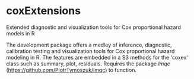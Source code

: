 # coxExtensions
Extended diagnostic and visualization tools for Cox proportional hazard models in R

The development package offers a medley of inference, diagnostic, calibration testing and visualization tools for Cox proportional hazard modeling in R. The features are embedded in a S3 methods for the 'coxex' class such as summary, plot, residuals. Requires the package _lmqc_ (https://github.com/PiotrTymoszuk/lmqc) to function.
